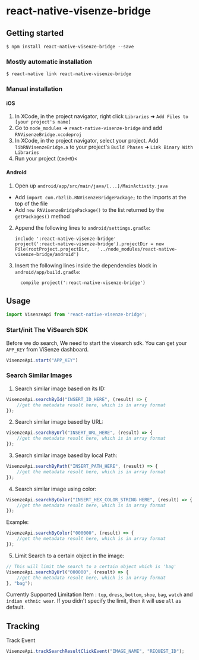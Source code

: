
# react-native-visenze-bridge

## Getting started

`$ npm install react-native-visenze-bridge --save`

### Mostly automatic installation

`$ react-native link react-native-visenze-bridge`

### Manual installation


#### iOS

1. In XCode, in the project navigator, right click `Libraries` ➜ `Add Files to [your project's name]`
2. Go to `node_modules` ➜ `react-native-visenze-bridge` and add `RNVisenzeBridge.xcodeproj`
3. In XCode, in the project navigator, select your project. Add `libRNVisenzeBridge.a` to your project's `Build Phases` ➜ `Link Binary With Libraries`
4. Run your project (`Cmd+R`)<

#### Android

1. Open up `android/app/src/main/java/[...]/MainActivity.java`
  - Add `import com.rbzlib.RNVisenzeBridgePackage;` to the imports at the top of the file
  - Add `new RNVisenzeBridgePackage()` to the list returned by the `getPackages()` method
2. Append the following lines to `android/settings.gradle`:
  	```
  	include ':react-native-visenze-bridge'
  	project(':react-native-visenze-bridge').projectDir = new File(rootProject.projectDir, 	'../node_modules/react-native-visenze-bridge/android')
  	```
3. Insert the following lines inside the dependencies block in `android/app/build.gradle`:
  	```
      compile project(':react-native-visenze-bridge')
  	```


## Usage
```javascript
import VisenzeApi from 'react-native-visenze-bridge';
```

### Start/init The ViSearch SDK
Before we do search, We need to start the visearch sdk. You can get your `APP_KEY` from ViSenze dashboard.
```javascript
VisenzeApi.start("APP_KEY")
```

### Search Similar Images
1. Search similar image based on its ID:
```javascript
VisenzeApi.searchById("INSERT_ID_HERE", (result) => {
    //get the metadata result here, which is in array format
});
```

2. Search similar image based by URL:
```javascript
VisenzeApi.searchByUrl("INSERT_URL_HERE", (result) => {
    //get the metadata result here, which is in array format
});
```

3. Search similar image based by local Path:
```javascript
VisenzeApi.searchByPath("INSERT_PATH_HERE", (result) => {
    //get the metadata result here, which is in array format
});
```

4. Search similar image using color:
```javascript
VisenzeApi.searchByColor("INSERT_HEX_COLOR_STRING HERE", (result) => {
    //get the metadata result here, which is in array format
});
```
Example:
```javascript
VisenzeApi.searchByColor("000000", (result) => {
    //get the metadata result here, which is in array format
});
```

5. Limit Search to a certain object in the image:
```javascript
// This will limit the search to a certain object which is 'bag'
VisenzeApi.searchByUrl("000000", (result) => {
    //get the metadata result here, which is in array format
}, "bag");
```
Currently Supported Limitation Item : `top`, `dress`, `bottom`, `shoe`, `bag`, `watch` and `indian ethnic wear`. 
If you didn't specify the limit, then it will use `all` as default.


## Tracking
Track Event
```javascript
VisenzeApi.trackSearchResultClickEvent("IMAGE_NAME", "REQUEST_ID");
```